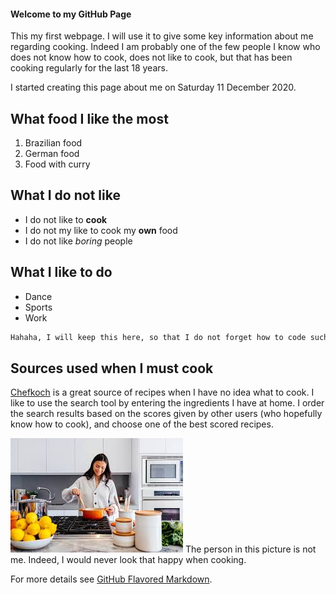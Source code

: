 
#### Welcome to my GitHub Page

This my  first webpage. I will use it to give some key information about me regarding cooking. Indeed I am probably one of the few people I know who does not know how to cook, does not like to cook, but that has been cooking regularly for the last 18 years.   

I started  creating this page about me on Saturday 11 December 2020.

## What food I like the most
1. Brazilian food
2. German food
3. Food with curry

## What I do not like
- I do not like to **cook** 
- I do not my like to cook my **own** food
- I do not like _boring_ people

## What I like to do
- Dance
- Sports
- Work

```markdown
Hahaha, I will keep this here, so that I do not forget how to code such a framed text  
```
## Sources used when I must cook
[Chefkoch](https://www.chefkoch.de/) is a great source of recipes when I have no idea what to cook. I like to use the search tool by entering the ingredients I have at home. I order the search results based on the scores given by other users (who hopefully know how to cook), and choose one of the best scored recipes.   

![Image](cook.jpg)
The person in this picture is not me. Indeed, I would never look that happy when cooking.


For more details see [GitHub Flavored Markdown](https://guides.github.com/features/mastering-markdown/).


